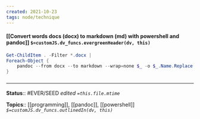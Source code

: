 ```yaml
---
created: 2021-10-23
tags: node/technique
---
```

#### [[Convert words docs (docx) to markdown (md) with powershell and pandoc]] `$=customJS.dv_funcs.evergreenHeader(dv, this)`

```powershell
Get-ChildItem . -Filter *.docx | 
Foreach-Object {
    pandoc --from docx --to markdown --wrap=none $_ -o $_.Name.Replace('.docx', '.md')
}
```

### <hr class="footnote"/>

**Status**:: #EVER/SEED
*edited `=this.file.mtime`*

**Topics**:: [[programming]], [[pandoc]], [[powershell]]
*`$=customJS.dv_funcs.outlinedIn(dv, this)`*

